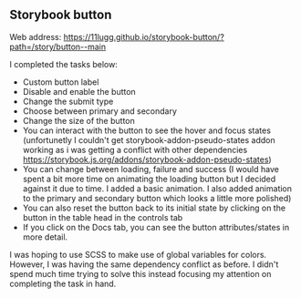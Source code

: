## Storybook button

Web address: https://11lugg.github.io/storybook-button/?path=/story/button--main

I completed the tasks below:
- Custom button label
- Disable and enable the button
- Change the submit type
- Choose between primary and secondary
- Change the size of the button
- You can interact with the button to see the hover and focus states (unfortunetly I couldn't get storybook-addon-pseudo-states addon working as i was getting a conflict with other dependencies https://storybook.js.org/addons/storybook-addon-pseudo-states)
- You can change between loading, failure and success (I would have spent a bit more time on animating the loading button but I decided against it due to time. I added a basic animation. I also added animation to the primary and secondary button which looks a little more polished)
- You can also reset the button back to its initial state by clicking on the button in the table head in the controls tab
- If you click on the Docs tab, you can see the button attributes/states in more detail.

I was hoping to use SCSS to make use of global variables for colors. However, I was having the same dependency conflict as before. I didn't spend much time trying to solve this instead focusing my attention on completing the task in hand.
